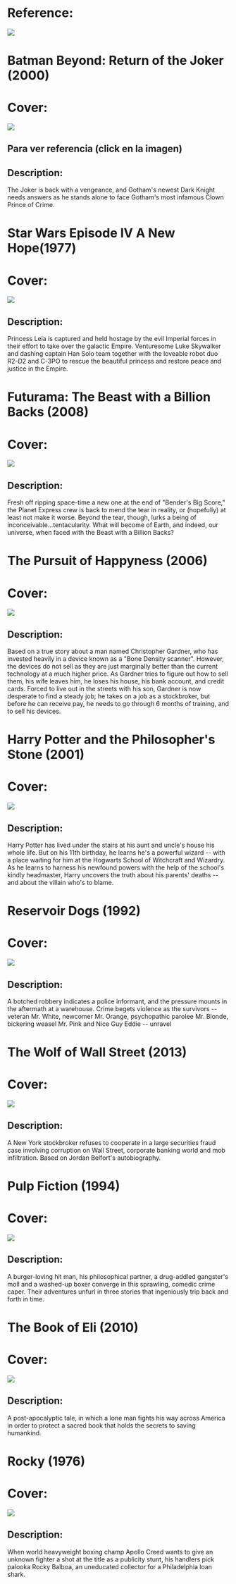# Reference:

[![](http://www.whatismymovie.com/wimm_logo_inverted.png)](http://www.whatismymovie.com/)

# Batman Beyond: Return of the Joker (2000)

# Cover:

[![](http://www.whatismymovie.com/t/images/16234.jpg)](http://www.whatismymovie.com/t/images/16234.jpg)

## Para ver referencia (click en la imagen)

## Description:

The Joker is back with a vengeance, and Gotham's newest Dark Knight needs answers as he stands alone to face Gotham's most infamous Clown Prince of Crime.

# Star Wars Episode IV A New Hope(1977)

# Cover:

[![](http://www.whatismymovie.com/t/images/11.jpg)](http://www.whatismymovie.com/t/images/11.jpg)

## Description:

Princess Leia is captured and held hostage by the evil Imperial forces in their effort to take over the galactic Empire. Venturesome Luke Skywalker and dashing captain Han Solo team together with the loveable robot duo R2-D2 and C-3PO to rescue the beautiful princess and restore peace and justice in the Empire.

# Futurama: The Beast with a Billion Backs (2008)

# Cover:

[![](http://www.whatismymovie.com/t/images/12889.jpg)](http://www.whatismymovie.com/t/images/12889.jpg)

## Description:

Fresh off ripping space-time a new one at the end of "Bender's Big Score," the Planet Express crew is back to mend the tear in reality, or (hopefully) at least not make it worse. Beyond the tear, though, lurks a being of inconceivable...tentacularity. What will become of Earth, and indeed, our universe, when faced with the Beast with a Billion Backs?

# The Pursuit of Happyness (2006)

# Cover:

[![](http://www.whatismymovie.com/t/images/1402.jpg)](http://www.whatismymovie.com/t/images/1402.jpg)

## Description:

Based on a true story about a man named Christopher Gardner, who has invested heavily in a device known as a "Bone Density scanner". However, the devices do not sell as they are just marginally better than the current technology at a much higher price. As Gardner tries to figure out how to sell them, his wife leaves him, he loses his house, his bank account, and credit cards. Forced to live out in the streets with his son, Gardner is now desperate to find a steady job; he takes on a job as a stockbroker, but before he can receive pay, he needs to go through 6 months of training, and to sell his devices.

# Harry Potter and the Philosopher's Stone (2001)

# Cover:

[![](http://www.whatismymovie.com/t/images/671.jpg)](http://www.whatismymovie.com/t/images/671.jpg)

## Description:

Harry Potter has lived under the stairs at his aunt and uncle's house his whole life. But on his 11th birthday, he learns he's a powerful wizard -- with a place waiting for him at the Hogwarts School of Witchcraft and Wizardry. As he learns to harness his newfound powers with the help of the school's kindly headmaster, Harry uncovers the truth about his parents' deaths -- and about the villain who's to blame.

# Reservoir Dogs (1992)

# Cover:

[![](http://www.whatismymovie.com/t/images/500.jpg)](http://www.whatismymovie.com/t/images/500.jpg)

## Description:

A botched robbery indicates a police informant, and the pressure mounts in the aftermath at a warehouse. Crime begets violence as the survivors -- veteran Mr. White, newcomer Mr. Orange, psychopathic parolee Mr. Blonde, bickering weasel Mr. Pink and Nice Guy Eddie -- unravel

# The Wolf of Wall Street (2013)

# Cover:

[![](http://www.whatismymovie.com/t/images/106646.jpg)](http://www.whatismymovie.com/t/images/106646.jpg)

## Description:

A New York stockbroker refuses to cooperate in a large securities fraud case involving corruption on Wall Street, corporate banking world and mob infiltration. Based on Jordan Belfort's autobiography.

# Pulp Fiction (1994)

# Cover:

[![](http://www.whatismymovie.com/t/images/680.jpg)](http://www.whatismymovie.com/t/images/680.jpg)

## Description:

A burger-loving hit man, his philosophical partner, a drug-addled gangster's moll and a washed-up boxer converge in this sprawling, comedic crime caper. Their adventures unfurl in three stories that ingeniously trip back and forth in time.

# The Book of Eli (2010)

# Cover:

[![](http://www.whatismymovie.com/t/images/20504.jpg)](http://www.whatismymovie.com/t/images/20504.jpg)

## Description:

A post-apocalyptic tale, in which a lone man fights his way across America in order to protect a sacred book that holds the secrets to saving humankind.

# Rocky (1976)

# Cover:

[![](http://www.whatismymovie.com/t/images/1366.jpg)](http://www.whatismymovie.com/t/images/1366.jpg)

## Description:

When world heavyweight boxing champ Apollo Creed wants to give an unknown fighter a shot at the title as a publicity stunt, his handlers pick palooka Rocky Balboa, an uneducated collector for a Philadelphia loan shark.
